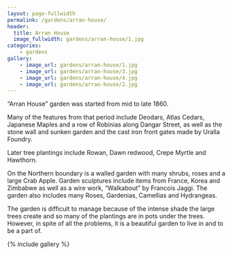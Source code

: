 ```yaml
---
layout: page-fullwidth
permalink: /gardens/arran-house/
header:
  title: Arran House
  image_fullwidth: gardens/arran-house/1.jpg
categories:
    - gardens
gallery:
    - image_url: gardens/arran-house/1.jpg
    - image_url: gardens/arran-house/3.jpg
    - image_url: gardens/arran-house/4.jpg
    - image_url: gardens/arran-house/2.jpg
---
```


“Arran House” garden was started from mid to late 1860.

Many of the features from that period include Deodars, Atlas Cedars, Japanese Maples and a row of Robinias along Dangar Street, as well as the stone wall and sunken garden and the cast iron front gates made by Uralla Foundry.

Later tree plantings include Rowan, Dawn redwood, Crepe Myrtle and Hawthorn.

On the Northern boundary is a walled garden with many shrubs, roses and a large Crab Apple. Garden sculptures include items from France, Korea and Zimbabwe as well as a wire work, “Walkabout” by Francois Jaggi. The garden also includes many Roses, Gardenias, Camellias and Hydrangeas.

The garden is difficult to manage because of the intense shade the large trees create and so many of the plantings are in pots under the trees.  However, in spite of all the problems, it is a beautiful garden to live in and to be a part of.

{% include gallery %}